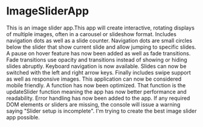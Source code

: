 # ImageSliderApp
This is an image slider app.This app will create interactive, rotating displays of multiple images, often in a carousel or slideshow format. Includes navigation dots as well as a slide counter. Navigation dots are small circles below the slider that show current slide and allow jumping to specific slides. A pause on hover feature has now been added as well as fade transitions. Fade transitions use opacity and transitions instead of showing or hiding slides abruptly. Keyboard navigation is now available. Slides can now be switched with the left and right arrow keys. Finally includes swipe support as well as responsive images. This application can now be considered mobile friendly. A function has now been optimized. That function is the updateSlider function meaning the app has now better performance and readability. Error handling has now been added to the app. If any required DOM elements or sliders are missing, the console will issue a warning saying "Slider setup is incomplete". I'm trying to create the best image slider app possible. 
